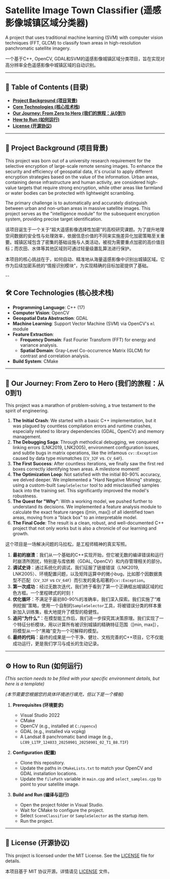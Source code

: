 # Satellite Image Town Classifier (遥感影像城镇区域分类器)

A project that uses traditional machine learning (SVM) with computer vision techniques (FFT, GLCM) to classify town areas in high-resolution panchromatic satellite imagery.

一个基于C++, OpenCV, GDAL和SVM的遥感影像城镇区域分类项目，旨在实现对高分辨率全色遥感影像中城镇区域的自动识别。

---

## 📖 Table of Contents (目录)

*   [**Project Background (项目背景)**](#-project-background-项目背景)
*   [**Core Technologies (核心技术栈)**](#-core-technologies-核心技术栈)
*   [**Our Journey: From Zero to Hero (我们的旅程：从0到1)**](#-our-journey-from-zero-to-hero-我们的旅程从0到1)
*   [**How to Run (如何运行)**](#-how-to-run-如何运行)
*   [**License (开源协议)**](#-license-开源协议)

---

## 🎯 Project Background (项目背景)

This project was born out of a university research requirement for the selective encryption of large-scale remote sensing images. To enhance the security and efficiency of geospatial data, it's crucial to apply different encryption strategies based on the value of the information. Urban areas, containing dense infrastructure and human activity, are considered high-value targets that require strong encryption, while other areas like farmland or water bodies can be protected with lightweight scrambling.

The primary challenge is to automatically and accurately distinguish between urban and non-urban areas in massive satellite images. This project serves as the "intelligence module" for the subsequent encryption system, providing precise target identification.

该项目诞生于一个关于“超大遥感影像选择性加密”的高校研究课题。为了提升地理空间数据的安全性与处理效率，依据信息价值的不同来实施差异化加密策略至关重要。城镇区域包含了密集的基础设施与人类活动，被视为需要重点加密的高价值目标；而农田、水体等其他区域则可通过轻量级置乱算法进行保护。

本项目的核心挑战在于，如何自动、精准地从海量遥感影像中识别出城镇区域。它作为后续加密系统的“情报识别模块”，为实现精确的目标加密提供了基础。

--

## 🛠️ Core Technologies (核心技术栈)

*   **Programming Language**: C++ (17)
*   **Computer Vision**: OpenCV
*   **Geospatial Data Abstraction**: GDAL
*   **Machine Learning**: Support Vector Machine (SVM) via OpenCV's `ml` module
*   **Feature Extraction**:
    *   **Frequency Domain**: Fast Fourier Transform (FFT) for energy and variance analysis.
    *   **Spatial Domain**: Gray-Level Co-occurrence Matrix (GLCM) for contrast and correlation analysis.
*   **Build System**: CMake

---

## 🚀 Our Journey: From Zero to Hero (我们的旅程：从0到1)

This project was a marathon of problem-solving, a true testament to the spirit of engineering.

1.  **The Initial Crash**: We started with a basic C++ implementation, but it was plagued by countless compilation errors and runtime crashes, especially related to library dependencies (GDAL, OpenCV) and memory management.
2.  **The Debugging Saga**: Through methodical debugging, we conquered linking errors (LNK2019, LNK2005), environment configuration issues, and subtle bugs in matrix operations, like the infamous `cv::Exception` caused by data type mismatches (`CV_32F` vs. `CV_64F`).
3.  **The First Success**: After countless iterations, we finally saw the first red boxes correctly identifying town areas. A milestone moment!
4.  **The Optimization Loop**: Not satisfied with the initial 80-90% accuracy, we delved deeper. We implemented a "Hard Negative Mining" strategy, using a custom-built `SampleSelector` tool to add misclassified samples back into the training set. This significantly improved the model's robustness.
5.  **The Quest for "Why"**: With a working model, we pushed further to understand its decisions. We implemented a feature analysis module to calculate the exact feature ranges ([min, max]) of all identified town areas, moving from a "black box" to an interpretable model.
6.  **The Final Code**: The result is a clean, robust, and well-documented C++ project that not only works but is also a chronicle of our learning and growth.

这个项目是一场解决问题的马拉松，是工程师精神的真实写照。

1.  **最初的崩溃**：我们从一个基础的C++实现开始，但它被无数的编译错误和运行时崩溃所困扰，特别是与库依赖（GDAL, OpenCV）和内存管理相关的部分。
2.  **调试史诗**：通过系统化的调试，我们征服了链接错误（LNK2019, LNK2005）、环境配置问题，以及矩阵运算中的微小bug，比如那个因数据类型不匹配（`CV_32F` vs `CV_64F`）而引发的臭名昭著的`cv::Exception`。
3.  **第一次成功**：经过无数次迭代，我们终于看到了第一个正确框出城镇区域的红色方框。一个里程碑式的时刻！
4.  **优化循环**：不满足于最初80-90%的准确率，我们深入探索。我们实施了“难例挖掘”策略，使用一个自制的`SampleSelector`工具，将被错误分类的样本重新加入训练集，极大地提升了模型的稳健性。
5.  **追问“为什么”**：在模型能工作后，我们进一步探究其决策原理。我们实现了一个特征分析模块，用以计算所有被识别城镇的精确特征范围（[min, max]），将模型从一个“黑箱”变为一个可解释的模型。
6.  **最终的代码**：最终的成果是一个干净、健壮、文档完善的C++项目，它不仅能成功运行，更是我们学习与成长的生动记录。

---

## ⚙️ How to Run (如何运行)

*(This section needs to be filled with your specific environment details, but here is a template)*

*(本节需要您根据您的具体环境进行填充，但以下是一个模板)*

1.  **Prerequisites (环境要求)**
    *   Visual Studio 2022
    *   CMake
    *   OpenCV (e.g., installed at `C:/opencv`)
    *   GDAL (e.g., installed via vcpkg)
    *   A Landsat 8 panchromatic band image (e.g., `LC09_L1TP_124033_20250901_20250901_02_T1_B8.TIF`)

2.  **Configuration (配置)**
    *   Clone this repository.
    *   Update the paths in `CMakeLists.txt` to match your OpenCV and GDAL installation locations.
    *   Update the `filePath` variable in `main.cpp` and `select_samples.cpp` to point to your satellite image.

3.  **Build and Run (编译与运行)**
    *   Open the project folder in Visual Studio.
    *   Wait for CMake to configure the project.
    *   Select `SceneClassifier` or `SampleSelector` as the startup item.
    *   Run the project.

---

## 📄 License (开源协议)

This project is licensed under the MIT License. See the [LICENSE](LICENSE) file for details.

本项目基于 MIT 协议开源。详情请见 [LICENSE](LICENSE) 文件。
